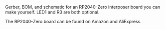 Gerber, BOM, and schematic for an RP2040-Zero interposer board you can make yourself. LED1 and R3 are both optional. 

The RP2040-Zero board can be found on Amazon and AliExpress.